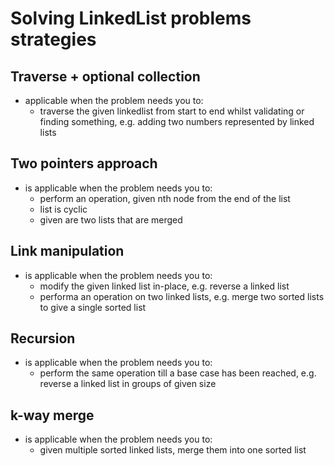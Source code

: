 # Solving LinkedList problems strategies

## Traverse + optional collection
- applicable when the problem needs you to:
    - traverse the given linkedlist from start to end whilst validating or finding something, e.g. adding two numbers represented by linked lists

## Two pointers approach
- is applicable when the problem needs you to:
    - perform an operation, given nth node from the end of the list
    - list is cyclic
    - given are two lists that are merged

## Link manipulation
- is applicable when the problem needs you to: 
    - modify the given linked list in-place, e.g. reverse a linked list
    - performa an operation on two linked lists, e.g. merge two sorted lists to give a single sorted list

## Recursion
- is applicable when the problem needs you to: 
    - perform the same operation till a base case has been reached, e.g. reverse a linked list in groups of given size

## k-way merge
- is applicable when the problem needs you to: 
    - given multiple sorted linked lists, merge them into one sorted list
